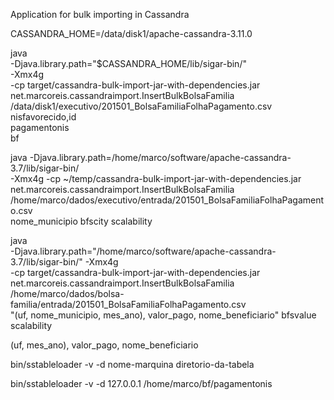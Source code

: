 Application for bulk importing in Cassandra

CASSANDRA_HOME=/data/disk1/apache-cassandra-3.11.0

java \
	-Djava.library.path="$CASSANDRA_HOME/lib/sigar-bin/" \
	-Xmx4g \
	-cp target/cassandra-bulk-import-jar-with-dependencies.jar \
	net.marcoreis.cassandraimport.InsertBulkBolsaFamilia \
	/data/disk1/executivo/201501_BolsaFamiliaFolhaPagamento.csv \
	nisfavorecido,id  \
	pagamentonis \
	bf

java -Djava.library.path=/home/marco/software/apache-cassandra-3.7/lib/sigar-bin/ \
-Xmx4g -cp ~/temp/cassandra-bulk-import-jar-with-dependencies.jar \
net.marcoreis.cassandraimport.InsertBulkBolsaFamilia \
/home/marco/dados/executivo/entrada/201501_BolsaFamiliaFolhaPagamento.csv \
nome_municipio bfscity scalability

java \
-Djava.library.path="/home/marco/software/apache-cassandra-3.7/lib/sigar-bin/" -Xmx4g \
-cp target/cassandra-bulk-import-jar-with-dependencies.jar \
net.marcoreis.cassandraimport.InsertBulkBolsaFamilia \
/home/marco/dados/bolsa-familia/entrada/201501_BolsaFamiliaFolhaPagamento.csv \
"(uf, nome_municipio, mes_ano), valor_pago, nome_beneficiario" bfsvalue scalability

(uf, mes_ano), valor_pago, nome_beneficiario


bin/sstableloader -v -d nome-marquina diretorio-da-tabela

bin/sstableloader -v -d 127.0.0.1 /home/marco/bf/pagamentonis


